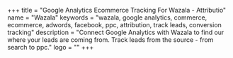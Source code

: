 +++
title = "Google Analytics Ecommerce Tracking For Wazala - Attributio"
name = "Wazala"
keywords = "wazala, google analytics, commerce, ecommerce, adwords, facebook, ppc, attribution, track leads, conversion tracking"
description = "Connect Google Analytics with Wazala to find our where your leads are coming from. Track leads from the source - from search to ppc."
logo = ""
+++
